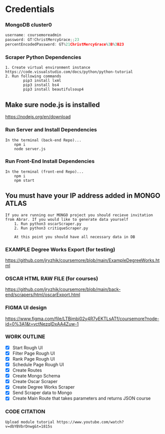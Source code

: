 # Credentials

### MongoDB cluster0
```javascript 
username: coursemoreadmin
password: GT!ChristMercyGrace;;23
percentEncodedPassword: GT%21ChristMercyGrace%3B%3B23
```
### Scraper Python Dependencies
    1. Create virtual environment instance https://code.visualstudio.com/docs/python/python-tutorial
    2. Run following commands
            pip3 install lxml
            pip3 install bs4
            pip3 install beautifulsoup4
## Make sure node.js is installed
https://nodejs.org/en/download

### Run Server and Install Dependencies
    In the terminal (back-end Repo)...
        npm i
        node server.js

### Run Front-End Install Dependencies
    In the terminal (front-end Repo)...
        npm i
        npm start

## You must have your IP address added in MONGO ATLAS 
    If you are running our MONGO project you should recieve invitation from Abrar. If you would like to generate data yourself
        1. Run python3 oscarScraper.py
        2. Run python3 critiqueScraper.py

        At this point you should have all necessary data in DB


### EXAMPLE Degree Works Export (for testing)
https://github.com/jryzhik/coursemore/blob/main/ExampleDegreeWorks.html

### OSCAR HTML RAW FILE (for courses)
https://github.com/jryzhik/coursemore/blob/main/back-end/scrapers/html/oscarExport.html

### FIGMA UI design
https://www.figma.com/file/LTBjmbi02y4R7yEKTLsATf/coursemore?node-id=0%3A1&t=vctNezqlDxAA4Zuw-1

### WORK OUTLINE

- [x] Start Rough UI
- [x] Filter Page Rough UI
- [x] Rank Page Rough UI
- [x] Schedule Page Rough UI
- [x] Create Routes
- [x] Create Mongo Schema
- [x] Create Oscar Scraper
- [x] Create Degree Works Scraper
- [x] Send Scraper data to Mongo
- [x] Create Main Route that takes parameters and returns JSON course

### CODE CITATION
    Upload module tutorial https://www.youtube.com/watch?v=dbYBVbrDnwg&t=1815s